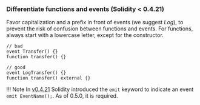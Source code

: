 ### Differentiate functions and events (Solidity \< 0.4.21)

Favor capitalization and a prefix in front of events (we suggest *Log*), to prevent the risk of
confusion between functions and events. For functions, always start with a lowercase letter, except
for the constructor.

```sol
// bad
event Transfer() {}
function transfer() {}

// good
event LogTransfer() {}
function transfer() external {}
```

!!! Note
    In [v0.4.21](https://github.com/ethereum/solidity/blob/develop/Changelog.md#0421-2018-03-07) Solidity
    introduced the `emit` keyword to indicate an event `emit EventName();`. As of 0.5.0, it is
    required.
